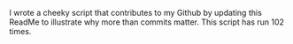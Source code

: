 I wrote a cheeky script that contributes to my Github by updating this ReadMe to illustrate why more than commits matter. This script has run 102 times.